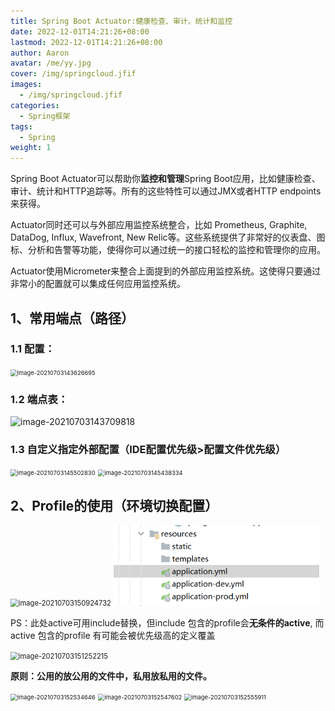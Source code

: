 ```yaml
---
title: Spring Boot Actuator:健康检查、审计、统计和监控
date: 2022-12-01T14:21:26+08:00
lastmod: 2022-12-01T14:21:26+08:00
author: Aaron
avatar: /me/yy.jpg
cover: /img/springcloud.jfif
images:
  - /img/springcloud.jfif
categories:
  - Spring框架
tags:
  - Spring
weight: 1
---
```

Spring Boot Actuator可以帮助你**监控和管理**Spring Boot应用，比如健康检查、审计、统计和HTTP追踪等。所有的这些特性可以通过JMX或者HTTP endpoints来获得。

Actuator同时还可以与外部应用监控系统整合，比如 Prometheus, Graphite, DataDog, Influx, Wavefront, New Relic等。这些系统提供了非常好的仪表盘、图标、分析和告警等功能，使得你可以通过统一的接口轻松的监控和管理你的应用。

Actuator使用Micrometer来整合上面提到的外部应用监控系统。这使得只要通过非常小的配置就可以集成任何应用监控系统。

## 1、常用端点（路径）

### 1.1 配置：

<img src="https://gitee.com/aaronlynn/picture/raw/master/img/image-20210703143626695.png" alt="image-20210703143626695" style="zoom: 67%;" /> 

### 1.2 端点表：

![image-20210703143709818](https://gitee.com/aaronlynn/picture/raw/master/img/image-20210703143709818.png) 

### 1.3 自定义指定外部配置（**IDE配置优先级>配置文件优先级**）

<img src="https://gitee.com/aaronlynn/picture/raw/master/img/image-20210703145502830.png" alt="image-20210703145502830" style="zoom:67%;" /> 

<img src="https://gitee.com/aaronlynn/picture/raw/master/img/image-20210703145438334.png" alt="image-20210703145438334" style="zoom:67%;" /> 

## 2、Profile的使用（环境切换配置）

<img src="https://gitee.com/aaronlynn/picture/raw/master/img/image-20210703150924732.png" alt="image-20210703150924732" style="zoom:80%;" /> 

<img src="spring-actuator/image-20210703151016599.png" alt="image-20210703151016599" style="zoom:80%;" /> 



PS：此处active可用include替换，但include 包含的profile会**无条件的active**, 而active 包含的profile 有可能会被优先级高的定义覆盖

<img src="https://gitee.com/aaronlynn/picture/raw/master/img/image-20210703151252215.png" alt="image-20210703151252215" style="zoom:80%;" /> 

**原则：公用的放公用的文件中，私用放私用的文件。**

<img src="https://gitee.com/aaronlynn/picture/raw/master/img/image-20210703152534646.png" alt="image-20210703152534646" style="zoom: 67%;" /> 

<img src="https://gitee.com/aaronlynn/picture/raw/master/img/image-20210703152547602.png" alt="image-20210703152547602" style="zoom:67%;" /> 

<img src="https://gitee.com/aaronlynn/picture/raw/master/img/image-20210703152555911.png" alt="image-20210703152555911" style="zoom: 67%;" /> 
